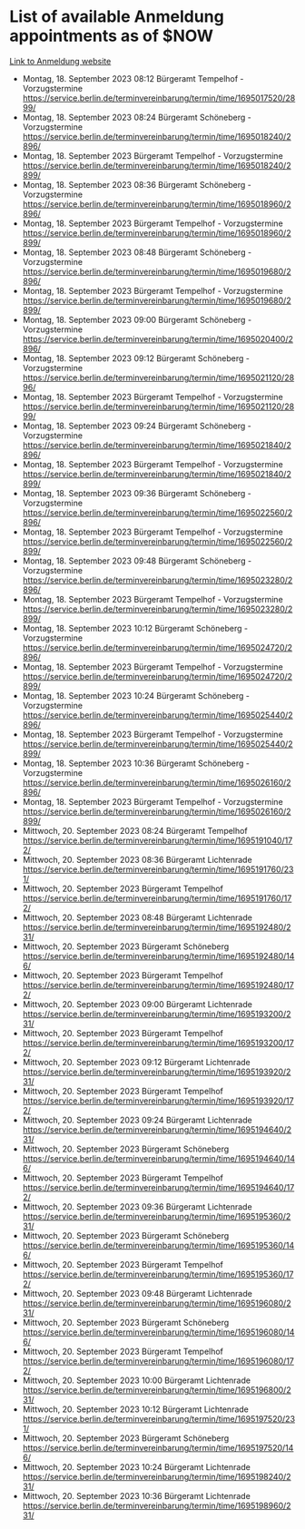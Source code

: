 # List of available Anmeldung appointments as of $NOW
[Link to Anmeldung website](https://service.berlin.de/terminvereinbarung/termin/tag.php?termin=1&anliegen[]=120686&dienstleisterlist=122210,122217,327316,122219,327312,122227,327314,122231,327346,122243,327348,122254,122252,329742,122260,329745,122262,329748,122271,327278,122273,327274,122277,327276,330436,122280,327294,122282,327290,122284,327292,122291,327270,122285,327266,122286,327264,122296,327268,150230,329760,122297,327286,122294,327284,122312,329763,122314,329775,122304,327330,122311,327334,122309,327332,317869,122281,327352,122279,329772,122283,122276,327324,122274,327326,122267,329766,122246,327318,122251,327320,122257,327322,122208,327298,122226,327300&herkunft=http%3A%2F%2Fservice.berlin.de%2Fdienstleistung%2F120686%2F)
- Montag, 18. September 2023 08:12 Bürgeramt Tempelhof - Vorzugstermine https://service.berlin.de/terminvereinbarung/termin/time/1695017520/2899/
- Montag, 18. September 2023 08:24 Bürgeramt Schöneberg - Vorzugstermine https://service.berlin.de/terminvereinbarung/termin/time/1695018240/2896/
- Montag, 18. September 2023  Bürgeramt Tempelhof - Vorzugstermine https://service.berlin.de/terminvereinbarung/termin/time/1695018240/2899/
- Montag, 18. September 2023 08:36 Bürgeramt Schöneberg - Vorzugstermine https://service.berlin.de/terminvereinbarung/termin/time/1695018960/2896/
- Montag, 18. September 2023  Bürgeramt Tempelhof - Vorzugstermine https://service.berlin.de/terminvereinbarung/termin/time/1695018960/2899/
- Montag, 18. September 2023 08:48 Bürgeramt Schöneberg - Vorzugstermine https://service.berlin.de/terminvereinbarung/termin/time/1695019680/2896/
- Montag, 18. September 2023  Bürgeramt Tempelhof - Vorzugstermine https://service.berlin.de/terminvereinbarung/termin/time/1695019680/2899/
- Montag, 18. September 2023 09:00 Bürgeramt Schöneberg - Vorzugstermine https://service.berlin.de/terminvereinbarung/termin/time/1695020400/2896/
- Montag, 18. September 2023 09:12 Bürgeramt Schöneberg - Vorzugstermine https://service.berlin.de/terminvereinbarung/termin/time/1695021120/2896/
- Montag, 18. September 2023  Bürgeramt Tempelhof - Vorzugstermine https://service.berlin.de/terminvereinbarung/termin/time/1695021120/2899/
- Montag, 18. September 2023 09:24 Bürgeramt Schöneberg - Vorzugstermine https://service.berlin.de/terminvereinbarung/termin/time/1695021840/2896/
- Montag, 18. September 2023  Bürgeramt Tempelhof - Vorzugstermine https://service.berlin.de/terminvereinbarung/termin/time/1695021840/2899/
- Montag, 18. September 2023 09:36 Bürgeramt Schöneberg - Vorzugstermine https://service.berlin.de/terminvereinbarung/termin/time/1695022560/2896/
- Montag, 18. September 2023  Bürgeramt Tempelhof - Vorzugstermine https://service.berlin.de/terminvereinbarung/termin/time/1695022560/2899/
- Montag, 18. September 2023 09:48 Bürgeramt Schöneberg - Vorzugstermine https://service.berlin.de/terminvereinbarung/termin/time/1695023280/2896/
- Montag, 18. September 2023  Bürgeramt Tempelhof - Vorzugstermine https://service.berlin.de/terminvereinbarung/termin/time/1695023280/2899/
- Montag, 18. September 2023 10:12 Bürgeramt Schöneberg - Vorzugstermine https://service.berlin.de/terminvereinbarung/termin/time/1695024720/2896/
- Montag, 18. September 2023  Bürgeramt Tempelhof - Vorzugstermine https://service.berlin.de/terminvereinbarung/termin/time/1695024720/2899/
- Montag, 18. September 2023 10:24 Bürgeramt Schöneberg - Vorzugstermine https://service.berlin.de/terminvereinbarung/termin/time/1695025440/2896/
- Montag, 18. September 2023  Bürgeramt Tempelhof - Vorzugstermine https://service.berlin.de/terminvereinbarung/termin/time/1695025440/2899/
- Montag, 18. September 2023 10:36 Bürgeramt Schöneberg - Vorzugstermine https://service.berlin.de/terminvereinbarung/termin/time/1695026160/2896/
- Montag, 18. September 2023  Bürgeramt Tempelhof - Vorzugstermine https://service.berlin.de/terminvereinbarung/termin/time/1695026160/2899/
- Mittwoch, 20. September 2023 08:24 Bürgeramt Tempelhof https://service.berlin.de/terminvereinbarung/termin/time/1695191040/172/
- Mittwoch, 20. September 2023 08:36 Bürgeramt Lichtenrade https://service.berlin.de/terminvereinbarung/termin/time/1695191760/231/
- Mittwoch, 20. September 2023  Bürgeramt Tempelhof https://service.berlin.de/terminvereinbarung/termin/time/1695191760/172/
- Mittwoch, 20. September 2023 08:48 Bürgeramt Lichtenrade https://service.berlin.de/terminvereinbarung/termin/time/1695192480/231/
- Mittwoch, 20. September 2023  Bürgeramt Schöneberg https://service.berlin.de/terminvereinbarung/termin/time/1695192480/146/
- Mittwoch, 20. September 2023  Bürgeramt Tempelhof https://service.berlin.de/terminvereinbarung/termin/time/1695192480/172/
- Mittwoch, 20. September 2023 09:00 Bürgeramt Lichtenrade https://service.berlin.de/terminvereinbarung/termin/time/1695193200/231/
- Mittwoch, 20. September 2023  Bürgeramt Tempelhof https://service.berlin.de/terminvereinbarung/termin/time/1695193200/172/
- Mittwoch, 20. September 2023 09:12 Bürgeramt Lichtenrade https://service.berlin.de/terminvereinbarung/termin/time/1695193920/231/
- Mittwoch, 20. September 2023  Bürgeramt Tempelhof https://service.berlin.de/terminvereinbarung/termin/time/1695193920/172/
- Mittwoch, 20. September 2023 09:24 Bürgeramt Lichtenrade https://service.berlin.de/terminvereinbarung/termin/time/1695194640/231/
- Mittwoch, 20. September 2023  Bürgeramt Schöneberg https://service.berlin.de/terminvereinbarung/termin/time/1695194640/146/
- Mittwoch, 20. September 2023  Bürgeramt Tempelhof https://service.berlin.de/terminvereinbarung/termin/time/1695194640/172/
- Mittwoch, 20. September 2023 09:36 Bürgeramt Lichtenrade https://service.berlin.de/terminvereinbarung/termin/time/1695195360/231/
- Mittwoch, 20. September 2023  Bürgeramt Schöneberg https://service.berlin.de/terminvereinbarung/termin/time/1695195360/146/
- Mittwoch, 20. September 2023  Bürgeramt Tempelhof https://service.berlin.de/terminvereinbarung/termin/time/1695195360/172/
- Mittwoch, 20. September 2023 09:48 Bürgeramt Lichtenrade https://service.berlin.de/terminvereinbarung/termin/time/1695196080/231/
- Mittwoch, 20. September 2023  Bürgeramt Schöneberg https://service.berlin.de/terminvereinbarung/termin/time/1695196080/146/
- Mittwoch, 20. September 2023  Bürgeramt Tempelhof https://service.berlin.de/terminvereinbarung/termin/time/1695196080/172/
- Mittwoch, 20. September 2023 10:00 Bürgeramt Lichtenrade https://service.berlin.de/terminvereinbarung/termin/time/1695196800/231/
- Mittwoch, 20. September 2023 10:12 Bürgeramt Lichtenrade https://service.berlin.de/terminvereinbarung/termin/time/1695197520/231/
- Mittwoch, 20. September 2023  Bürgeramt Schöneberg https://service.berlin.de/terminvereinbarung/termin/time/1695197520/146/
- Mittwoch, 20. September 2023 10:24 Bürgeramt Lichtenrade https://service.berlin.de/terminvereinbarung/termin/time/1695198240/231/
- Mittwoch, 20. September 2023 10:36 Bürgeramt Lichtenrade https://service.berlin.de/terminvereinbarung/termin/time/1695198960/231/
